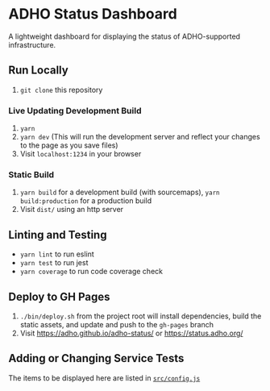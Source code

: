 # ADHO Status Dashboard

A lightweight dashboard for displaying the status of ADHO-supported infrastructure.

## Run Locally
1. `git clone` this repository

### Live Updating Development Build
1. `yarn`
1. `yarn dev` (This will run the development server and reflect your changes to the page as you save files)
1. Visit `localhost:1234` in your browser

### Static Build
1. `yarn build` for a development build (with sourcemaps), `yarn build:production` for a production build
1. Visit `dist/` using an http server

## Linting and Testing
* `yarn lint` to run eslint
* `yarn test` to run jest
* `yarn coverage` to run code coverage check

## Deploy to GH Pages
1. `./bin/deploy.sh` from the project root will install dependencies, build the static assets, and update and push to the `gh-pages` branch
1. Visit https://adho.github.io/adho-status/ or https://status.adho.org/

## Adding or Changing Service Tests
The items to be displayed here are listed in [`src/config.js`](src/config.js)
